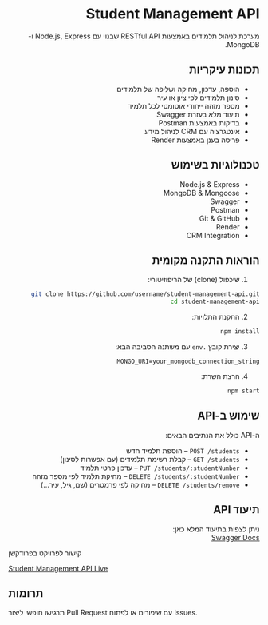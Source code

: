 <div dir="rtl">

# Student Management API

מערכת לניהול תלמידים באמצעות RESTful API שבנוי עם Node.js, Express ו-MongoDB.

## תכונות עיקריות

- הוספה, עדכון, מחיקה ושליפה של תלמידים
- סינון תלמידים לפי ציון או עיר
- מספר מזהה ייחודי אוטומטי לכל תלמיד
- תיעוד מלא בעזרת Swagger
- בדיקות באמצעות Postman
- אינטגרציה עם CRM לניהול מידע
- פריסה בענן באמצעות Render

## טכנולוגיות בשימוש

- Node.js & Express
- MongoDB & Mongoose
- Swagger
- Postman
- Git & GitHub
- Render
- CRM Integration

## הוראות התקנה מקומית

1. שיכפול (clone) של הריפוזיטורי:

```bash
git clone https://github.com/username/student-management-api.git
cd student-management-api
```

2. התקנת התלויות:

```bash
npm install
```

3. יצירת קובץ `.env` עם משתנה הסביבה הבא:

```
MONGO_URI=your_mongodb_connection_string
```

4. הרצת השרת:

```bash
npm start
```

## שימוש ב-API

ה-API כולל את הנתיבים הבאים:

- `POST /students` – הוספת תלמיד חדש  
- `GET /students` – קבלת רשימת תלמידים (עם אפשרות לסינון)  
- `PUT /students/:studentNumber` – עדכון פרטי תלמיד  
- `DELETE /students/:studentNumber` – מחיקת תלמיד לפי מספר מזהה  
- `DELETE /students/remove` – מחיקה לפי פרמטרים (שם, גיל, עיר...)

## תיעוד API

ניתן לצפות בתיעוד המלא כאן:  
[Swagger Docs](https://student-management-api-qker.onrender.com/api-docs/#/)
</div>
קישור לפרויקט בפרודקשן

[Student Management API Live](https://student-management-api-qker.onrender.com/)

## תרומות

תרגישו חופשי ליצור Pull Request עם שיפורים או לפתוח Issues.

